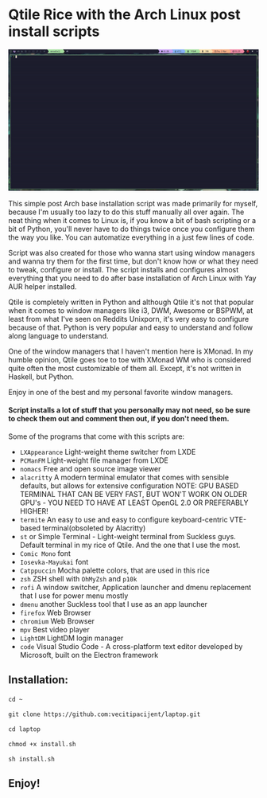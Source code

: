 # Qtile Rice with the Arch Linux post install scripts

![](./README/qtile.gif)

This simple post Arch base installation script was made primarily for myself,
because I'm usually too lazy to do this stuff manually all over again.
The neat thing when it comes to Linux is, if you know a bit of bash scripting or
a bit of Python, you'll never have to do things twice once you configure them the way you like.
You can automatize everything in a just few lines of code.

Script was also created for those who wanna start using window managers and wanna try them for the first time,
but don't know how or what they need to tweak, configure or install. 
The script installs and configures almost everything that you need to do after base installation of Arch Linux
with Yay AUR helper installed.

Qtile is completely written in Python and although Qtile it's not that popular when it comes to window managers
like i3, DWM, Awesome or BSPWM, at least from what I've seen on Reddits Unixporn, it's very easy to configure
because of that. Python is very popular and easy to understand and follow along language to understand.

One of the window managers that I haven't mention here is XMonad.
In my humble opinion, Qtile goes toe to toe with XMonad WM who is considered quite often the most customizable of them all.
Except, it's not written in Haskell, but Python.

Enjoy in one of the best and my personal favorite window managers.

#### Script installs a lot of stuff that you personally may not need, so be sure to check them out and comment then out, if you don't need them.

Some of the programs that come with this scripts are:

* `LXAppearance` Light-weight theme switcher from LXDE
* `PCManFM` Light-weight file manager from LXDE
* `nomacs` Free and open source image viewer
* `alacritty` A modern terminal emulator that comes with sensible defaults, but allows for 
extensive configuration NOTE: GPU BASED TERMINAL THAT CAN BE VERY FAST, BUT WON'T WORK ON 
OLDER GPU's - YOU NEED TO HAVE AT LEAST OpenGL 2.0 OR PREFERABLY HIGHER!
* `termite` An easy to use and easy to configure keyboard-centric VTE-based 
terminal(obsoleted by Alacritty)
* `st` or Simple Terminal - Light-weight terminal from Suckless guys. Default terminal in my rice of Qtile.
And the one that I use the most.
* `Comic Mono` font
* `Iosevka-Mayukai` font
* `Catppuccin` Mocha palette colors, that are used in this rice
* `zsh` ZSH shell with `OhMyZsh` and `p10k`
* `rofi` A window switcher, Application launcher and dmenu replacement that I use for power menu mostly
* `dmenu` another Suckless tool that I use as an app launcher
* `firefox` Web Browser
* `chromium` Web Browser
* `mpv` Best video player
* `LightDM` LightDM login manager
* `code` Visual Studio Code - A cross-platform text editor developed by Microsoft, built on the Electron framework


## Installation:

```
cd ~
```

```
git clone https://github.com:vecitipacijent/laptop.git
```

```
cd laptop
```

```
chmod +x install.sh
```

```
sh install.sh
```

## Enjoy!

